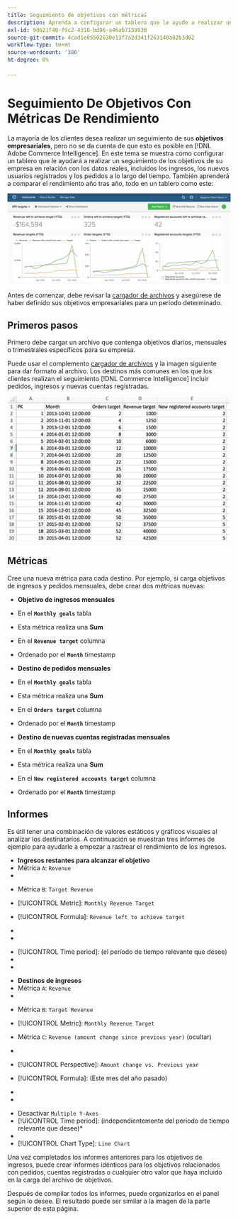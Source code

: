 ```yaml
---
title: Seguimiento de objetivos con métricas
description: Aprenda a configurar un tablero que le ayude a realizar un seguimiento de los objetivos de su empresa en relación con los datos reales, incluidos los ingresos, los nuevos usuarios registrados y los pedidos a lo largo del tiempo.
exl-id: 9d621f40-f9c2-4310-bd96-a46ab7159930
source-git-commit: 4cad1e05502630e13f7a2d341f263140a02b3d82
workflow-type: tm+mt
source-wordcount: '386'
ht-degree: 0%

---
```


# Seguimiento De Objetivos Con Métricas De Rendimiento

La mayoría de los clientes desea realizar un seguimiento de sus **objetivos empresariales**, pero no se da cuenta de que esto es posible en [!DNL Adobe Commerce Intelligence]. En este tema se muestra cómo configurar un tablero que le ayudará a realizar un seguimiento de los objetivos de su empresa en relación con los datos reales, incluidos los ingresos, los nuevos usuarios registrados y los pedidos a lo largo del tiempo. También aprenderá a comparar el rendimiento año tras año, todo en un tablero como este:

![](../../assets/Goals-_dashboard_2.png)

Antes de comenzar, debe revisar la [cargador de archivos](../importing-data/connecting-data/using-file-uploader.md) y asegúrese de haber definido sus objetivos empresariales para un periodo determinado.

## Primeros pasos

Primero debe cargar un archivo que contenga objetivos diarios, mensuales o trimestrales específicos para su empresa.

Puede usar el complemento [cargador de archivos](../importing-data/connecting-data/using-file-uploader.md) y la imagen siguiente para dar formato al archivo. Los destinos más comunes en los que los clientes realizan el seguimiento [!DNL Commerce Intelligence] incluir pedidos, ingresos y nuevas cuentas registradas.

![](../../assets/Goals-_Excel.png)

## Métricas

Cree una nueva métrica para cada destino. Por ejemplo, si carga objetivos de ingresos y pedidos mensuales, debe crear dos métricas nuevas:

* **Objetivo de ingresos mensuales**
* En el **`Monthly goals`** tabla
* Esta métrica realiza una **Sum**
* En el **`Revenue target`** columna
* Ordenado por el **`Month`** timestamp

* **Destino de pedidos mensuales**
* En el **`Monthly goals`** tabla
* Esta métrica realiza una **Sum**
* En el **`Orders target`** columna
* Ordenado por el **`Month`** timestamp

* **Destino de nuevas cuentas registradas mensuales**
* En el **`Monthly goals`** tabla
* Esta métrica realiza una **Sum**
* En el **`New registered accounts target`** columna
* Ordenado por el **`Month`** timestamp

## Informes

Es útil tener una combinación de valores estáticos y gráficos visuales al analizar los destinatarios. A continuación se muestran tres informes de ejemplo para ayudarle a empezar a rastrear el rendimiento de los ingresos.

* **Ingresos restantes para alcanzar el objetivo**
* Métrica `A`: `Revenue`
* 

   [!UICONTROL Métrica]: `Revenue`

* Métrica `B`: `Target Revenue`
* [!UICONTROL Metric]: `Monthly Revenue Target`

* [!UICONTROL Formula]: `Revenue left to achieve target`
* 
   [!UICONTROL Fórmula]: `(B-A)`
* 

   [!UICONTROL Format]: `Number`

* [!UICONTROL Time period]: (el período de tiempo relevante que desee)
* 
   [!UICONTROL Interval]: `Month`
* 

   [!UICONTROL Tipo de gráfico]: `Scalar`

* **Destinos de ingresos**
* Métrica `A`: `Revenue`
* 

   [!UICONTROL Métrica]: `Revenue`

* Métrica `B`: `Target Revenue`
* [!UICONTROL Metric]: `Monthly Revenue Target`

* Métrica `C`: `Revenue (amount change since previous year)` (ocultar)
* 
   [!UICONTROL Métrica]: `Revenue`
* [!UICONTROL Perspective]: `Amount change vs. Previous year`

* [!UICONTROL Formula]: (Este mes del año pasado)
* 
   [!UICONTROL Fórmula]: `(A-C)`
* 

   [!UICONTROL Format]: `Currency`

* Desactivar `Multiple Y-Axes`
* [!UICONTROL Time period]: (independientemente del período de tiempo relevante que desee)*
* 
   [!UICONTROL Interval]: `Month`
* [!UICONTROL Chart Type]: `Line Chart`

Una vez completados los informes anteriores para los objetivos de ingresos, puede crear informes idénticos para los objetivos relacionados con pedidos, cuentas registradas o cualquier otro valor que haya incluido en la carga del archivo de objetivos.

Después de compilar todos los informes, puede organizarlos en el panel según lo desee. El resultado puede ser similar a la imagen de la parte superior de esta página.
